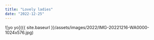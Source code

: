 ```yaml
---
title: "Lovely ladies"
date: "2022-12-25"
---
```


![yo yo]({{ site.baseurl }}/assets/images/2022/IMG-20221216-WA0000-1024x576.jpg)
